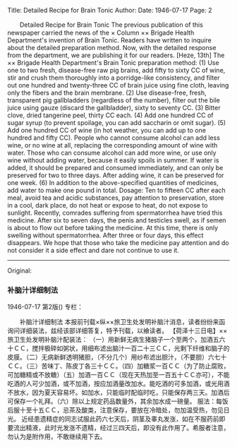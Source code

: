 Title: Detailed Recipe for Brain Tonic
Author:
Date: 1946-07-17
Page: 2

　　Detailed Recipe for Brain Tonic
    The previous publication of this newspaper carried the news of the × Column ×× Brigade Health Department's invention of Brain Tonic. Readers have written to inquire about the detailed preparation method. Now, with the detailed response from the department, we are publishing it for our readers.
    [Heze, 13th] The ×× Brigade Health Department's Brain Tonic preparation method:
    (1) Use one to two fresh, disease-free raw pig brains, add fifty to sixty CC of wine, stir and crush them thoroughly into a porridge-like consistency, and filter out one hundred and twenty-three CC of brain juice using fine cloth, leaving only the fibers and the brain membrane. (2) Use disease-free, fresh, transparent pig gallbladders (regardless of the number), filter out the bile juice using gauze (discard the gallbladder), sixty to seventy CC. (3) Bitter clove, dried tangerine peel, thirty CC each. (4) Add one hundred CC of sugar syrup (to prevent spoilage, you can add saccharin or omit sugar). (5) Add one hundred CC of wine (in hot weather, you can add up to one hundred and fifty CC). People who cannot consume alcohol can add less wine, or no wine at all, replacing the corresponding amount of wine with water. Those who can consume alcohol can add more wine, or use only wine without adding water, because it easily spoils in summer. If water is added, it should be prepared and consumed immediately, and can only be preserved for two to three days. After adding wine, it can be preserved for one week. (6) In addition to the above-specified quantities of medicines, add water to make one pound in total.
    Dosage: Ten to fifteen CC after each meal, avoid tea and acidic substances, pay attention to preservation, store in a cool, dark place, do not heat or expose to heat, do not expose to sunlight.
    Recently, comrades suffering from spermatorrhea have tried this medicine. After six to seven days, the penis and testicles swell, as if semen is about to flow out before taking the medicine. At this time, there is only swelling without spermatorrhea. After three or four days, this effect disappears. We hope that those who take the medicine pay attention and do not consider it a side effect and dare not continue to use it.



<hr /> 

Original: 


### 补脑汁详细制法

1946-07-17
第2版()
专栏：

　　补脑汁详细制法
    本报前刊载×纵××旅卫生处发明补脑汁消息，读者纷纷来函询问详细装法，兹经该部详细答复，特予刊载，以飨读者。
    【荷泽十三日电】××旅卫生处发明补脑汁配装法：
    （一）用新鲜无病生猪脑子一个至两个，加酒五六十ＣＣ，搅拌极碎如粥状，用细布滤出脑汁一百二十三ＣＣ，光剩下纤维和脑子的皮膜。（二）无病新鲜透明猪胆，（不分几个）用纱布滤出胆汁，（不要胆）六七十ＣＣ。（三）苦味丁、陈皮丁各三十ＣＣ。（四）加糖浆一百ＣＣ（为了防止腐败，可加糖精或不放糖）（五）加酒一百ＣＣ（现在天热加至一百五十ＣＣ亦可），不能吃酒的人可少加酒，或不加酒，按应加酒量改加水。能吃酒的可多加酒，或光用酒不放水，因为夏天容易坏。如加水，只能临时配临时吃，只能保存两三天。加酒后可保存一个礼拜。（六）除以上规定药品数量外，其余加水成一磅量。
    服法：每饭后服十至十五ＣＣ，忌茶及酸类，注意保存，要放在冷暗处，勿加温受热，勿见日光。
    近经患遗精症的同志试服此药六七天后，阴茎及睾丸发涨，如在不服药前即要流出精液，此时光发涨不遗精，经过三四天后，即没有此作用了。希服者注意，勿认为是附作用，不敢继续用下去。
